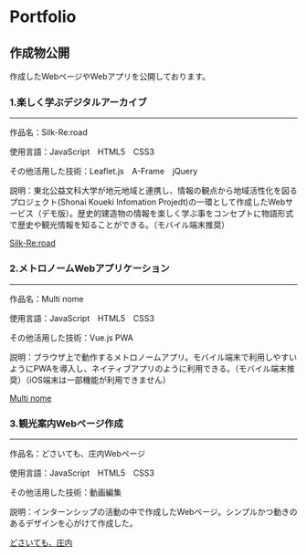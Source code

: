 Portfolio
=======================
## 作成物公開
作成したWebページやWebアプリを公開しております。

### 1.楽しく学ぶデジタルアーカイブ
-------------------------------
作品名：Silk-Re:road

使用言語：JavaScript　HTML5　CSS3

その他活用した技術：Leaflet.js　A-Frame　jQuery

説明：東北公益文科大学が地元地域と連携し、情報の観点から地域活性化を図るプロジェクト(Shonai Koueki Infomation Projedt)の一環として作成したWebサービス（デモ版）。歴史的建造物の情報を楽しく学ぶ事をコンセプトに物語形式で歴史や観光情報を知ることができる。（モバイル端末推奨）

[Silk-Re:road](https://ryusei-jp-y.github.io/portfolio/Silk-Reroad/index.html)

### 2.メトロノームWebアプリケーション
-------------------------------
作品名：Multi nome

使用言語：JavaScript　HTML5　CSS3

その他活用した技術：Vue.js PWA

説明：ブラウザ上で動作するメトロノームアプリ。モバイル端末で利用しやすいようにPWAを導入し、ネイティブアプリのように利用できる。（モバイル端末推奨）（iOS端末は一部機能が利用できません）

[Multi nome](https://ryusei-jp-y.github.io/portfolio/Multinome/index.html)

### 3.観光案内Webページ作成
-------------------------------
作品名：どさいても、庄内Webページ

使用言語：JavaScript　HTML5　CSS3

その他活用した技術：動画編集

説明：インターンシップの活動の中で作成したWebページ。シンプルかつ動きのあるデザインを心がけて作成した。

[どさいても、庄内](https://ryusei-jp-y.github.io/portfolio/Intern-web/shonai.html)
